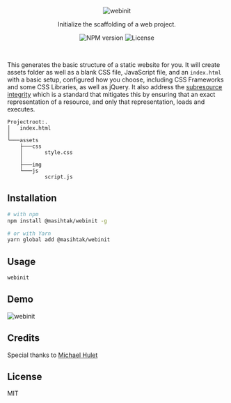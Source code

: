 <p align="center">
  <img src="https://masihtak.com/portfolio/projects/webinit/banner.png" alt="webinit">
</p>

<p align="center">Initialize the scaffolding of a web project.</p>
<p align="center">
  <img alt="NPM version" src="https://img.shields.io/npm/v/@masihtak/webinit.svg?colorB=blue&style=flat-square">
  <img alt="License" src="https://img.shields.io/github/license/masihtak/webinit.svg?style=flat-square">
</p>
<br>

This generates the basic structure of a static website for you. It will create assets folder as well as a blank CSS file, JavaScript file, and an `index.html` with a basic setup, configured how you choose, including CSS Frameworks and some CSS Libraries, as well as jQuery. It also address the [subresource integrity](https://w3c.github.io/webappsec-subresource-integrity/) which is a standard that mitigates this by ensuring that an exact representation of a resource, and only that representation, loads and executes. 

```
Projectroot:.
│   index.html
│
└───assets
    ├───css
    │       style.css
    │
    ├───img
    └───js
            script.js
```

Installation
------------

```bash
# with npm
npm install @masihtak/webinit -g

# or with Yarn
yarn global add @masihtak/webinit
```
Usage
-----
```bash
webinit
```

Demo
-------
![webinit](https://masihtak.com/portfolio/projects/webinit/demo.gif)


Credits
-------
Special thanks to [Michael Hulet](https://github.com/raysarebest)

License
-------
MIT

